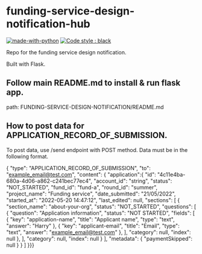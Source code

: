 # funding-service-design-notification-hub

[![made-with-python](https://img.shields.io/badge/Made%20with-Python-1f425f.svg)](https://www.python.org/)
[![Code style : black](https://img.shields.io/badge/code%20style-black-000000.svg)](https://github.com/psf/black)

Repo for the funding service design notification.

Built with Flask.

## Follow main README.md to install & run flask app.
path: FUNDING-SERVICE-DESIGN-NOTIFICATION/README.md

## How to post data for APPLICATION_RECORD_OF_SUBMISSION.
To post data, use /send endpoint with POST method. Data must be in the following format.

{
    "type": "APPLICATION_RECORD_OF_SUBMISSION",
    "to": "example_email@test.com",
    "content": {
        "application":{
            "id": "4c11e4ba-680a-4d06-a862-c241bec77ec4",
            "account_id": "string",
            "status": "NOT_STARTED",
            "fund_id": "fund-a",
            "round_id": "summer",
            "project_name": "Funding service",
            "date_submitted": "21/05/2022",
            "started_at": "2022-05-20 14:47:12",
            "last_edited": null,
            "sections": [
                {
                    "section_name": "about-your-org",
                    "status": "NOT_STARTED",
                    "questions": [
                    {
                        "question": "Application information",
                        "status": "NOT STARTED",
                        "fields": [
                        {
                            "key": "application-name",
                            "title": "Applicant name",
                            "type": "text",
                            "answer": "Harry"
                        },
                        {
                            "key": "applicant-email",
                            "title": "Email",
                            "type": "text",
                            "answer": "example_email@test.com"
                        },
                        ],
                        "category": null,
                        "index": null
                    },
                        ],
                        "category": null,
                        "index": null
                    }
                    ],
                    "metadata": {
                    "paymentSkipped": null
                    }
                }
                ]
            }}}

